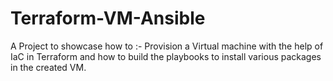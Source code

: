 # Terraform-VM-Ansible
A Project to showcase how to :-
Provision a Virtual machine with the help of IaC in Terraform and how to build the playbooks to install various packages in the created VM.
